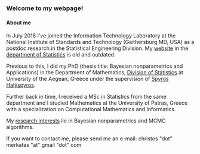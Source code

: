 ### Welcome to my webpage!

#### About me
In July 2018 I've joined the Information Technology Laboratory at the National Institute of Standards and Technology (Gaithersburg MD, USA) as a postdoc research in the Statistical Engineering Division.  My [website](http://actuarweb.aegean.gr/phd/cmerkatas/) in the [department of Statistics](http://www.actuar.aegean.gr/index.php/en/) is old and outdated.

Previous to this, I did my PhD (thesis title: Bayesian nonparametrics and Applications)
in the Department of Mathematics, [Division of Statistics](http://www.actuar.aegean.gr/index.php/en/) at University of the Aegean, Greece under the supervision of [Spyros Hatjispyros](http://www.samos.aegean.gr/actuar/schatz/index.htm).

Further back in time, I received a MSc in Statistics from the same department 
and I studied Mathematics at the University of Patras, Greece with a specialization on
Computational Mathematics and Informatics.

My [research interests](https://cmerkatas.github.io/research/) lie in Bayesian nonparametrics and MCMC algorithms.

If you want to contact me, 
please send me an e-mail: christos "dot" merkatas "at" gmail "dot" com

